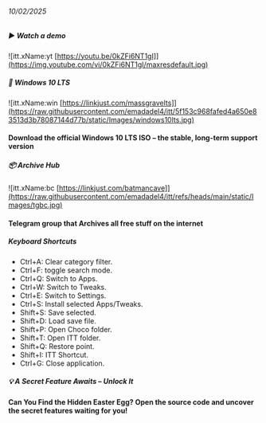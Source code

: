 ###### 10/02/2025

##### ▶️ Watch a demo 

![itt.xName:yt [https://youtu.be/0kZFi6NT1gI]](https://img.youtube.com/vi/0kZFi6NT1gI/maxresdefault.jpg)


##### 💠 Windows 10 LTS

![itt.xName:win [https://linkjust.com/massgravelts]](https://raw.githubusercontent.com/emadadel4/itt/5f153c968fafed4a650e83513d3b78087144d77b/static/Images/windows10lts.jpg)

#### Download the official Windows 10 LTS ISO – the stable, long-term support version

##### 📦 Archive Hub  

![itt.xName:bc [https://linkjust.com/batmancave]](https://raw.githubusercontent.com/emadadel4/itt/refs/heads/main/static/Images/tgbc.jpg)

#### Telegram group that Archives all free stuff on the internet

##### Keyboard Shortcuts

- Ctrl+A: Clear category filter.
- Ctrl+F: toggle search mode.
- Ctrl+Q: Switch to Apps.
- Ctrl+W: Switch to Tweaks.
- Ctrl+E: Switch to Settings.
- Ctrl+S: Install selected Apps/Tweaks.
- Shift+S: Save selected.
- Shift+D: Load save file.
- Shift+P: Open Choco folder.
- Shift+T: Open ITT folder.
- Shift+Q: Restore point.
- Shift+I: ITT Shortcut.
- Ctrl+G: Close application.

##### 💡 A Secret Feature Awaits – Unlock It

#### Can You Find the Hidden Easter Egg? Open the source code and uncover the secret features waiting for you!